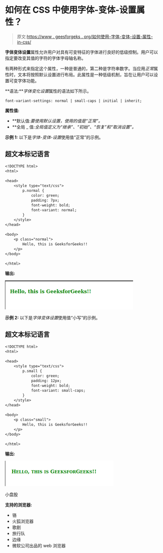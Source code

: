 # 如何在 CSS 中使用字体-变体-设置属性？

> 原文:[https://www . geesforgeks . org/如何使用-字体-变体-设置-属性-in-css/](https://www.geeksforgeeks.org/how-to-use-font-variant-settings-property-in-css/)

**字体变体设置**属性允许用户对具有可变特征的字体进行良好的低级控制。用户可以指定要改变其值的字符的字体字母轴名称。

有两种形式来指定这个属性，一种是普通的，第二种是字符串数字。当应用*正常*属性时，文本将按照默认设置进行布局。此属性是一种低级机制，旨在让用户可以设置可变字体功能。

**语法:***字体变化设置*属性的语法如下所示。

```
font-variant-settings: normal | small-caps | initial | inherit;
```

**属性值:**

*   **默认值:**要使用默认设置，使用的值是*“正常”。*
*   **全局 _ 值:**全局值定义为*“继承”、“初始”、“恢复”和“取消设置”。*

**示例 1:** 以下是*字体-变体-设置*使用值“正常”的示例。

## 超文本标记语言

```
<!DOCTYPE html>
<html>

<head>
    <style type="text/css">
        p.normal {
            color: green;
            padding: 7px;
            font-weight: bold;
            font-variant: normal;
        }
    </style>
</head>

<body>
    <p class="normal">
        Hello, this is GeeksforGeeks!!
    </p>
</body>

</html>
```

**输出:**

![](img/b5cf1c3b280d62fe36296d4c7f4de9db.png)

**示例 2:** 以下是*字体变体设置*使用值“小写”的示例。

## 超文本标记语言

```
<!DOCTYPE html>
<html>

<head>
    <style type="text/css">
        p.small {
            color: green;
            padding: 12px;
            font-weight: bold;
            font-variant: small-caps;
        }
    </style>
</head>

<body>
    <p class="small">
        Hello, this is GeeksforGeeks!!
    </p>
</body>

</html>
```

**输出:**

![](img/59a1df9f4edc1ca30c766e617b10a2f5.png)

小盘股

**支持的浏览器:**

*   铬
*   火狐浏览器
*   歌剧
*   旅行队
*   边缘
*   微软公司出品的 web 浏览器